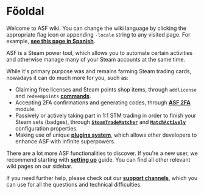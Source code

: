 # Főoldal

Welcome to ASF wiki. You can change the wiki language by clicking the appropriate flag icon or appending `-locale` string to any visited page. For example, **[see this page in Spanish](https://github.com/JustArchiNET/ArchiSteamFarm/wiki/Home-es-ES)**.

ASF is a Steam power tool, which allows you to automate certain activities and otherwise manage many of your Steam accounts at the same time.

While it's primary purpose was and remains farming Steam trading cards, nowadays it can do much more for you, such as:
- Claiming free licenses and Steam points shop items, through `addlicense` and `redeempoints` **[commands](https://github.com/JustArchiNET/ArchiSteamFarm/wiki/Commands)**.
- Accepting 2FA confirmations and generating codes, through **[ASF 2FA](https://github.com/JustArchiNET/ArchiSteamFarm/wiki/Two-factor-authentication)** module.
- Passively or actively taking part in 1:1 STM trading in order to finish your Steam sets (badges), through **[`SteamTradeMatcher`](https://github.com/JustArchiNET/ArchiSteamFarm/wiki/Configuration#tradingpreferences)** and **[`MatchActively`](https://github.com/JustArchiNET/ArchiSteamFarm/wiki/Configuration#tradingpreferences)** configuration properties.
- Making use of unique **[plugins system](https://github.com/JustArchiNET/ArchiSteamFarm/wiki/Plugins)**, which allows other developers to enhance ASF with infinite superpowers.

There are a lot more ASF functionalities to discover. If you're a new user, we recommend starting with **[setting up](https://github.com/JustArchiNET/ArchiSteamFarm/wiki/Setting-up)** guide. You can find all other relevant wiki pages on our sidebar.

If you need further help, please check out our **[support channels](https://github.com/JustArchiNET/ArchiSteamFarm/blob/main/.github/SUPPORT.md)**, which you can use for all the questions and technical difficulties.